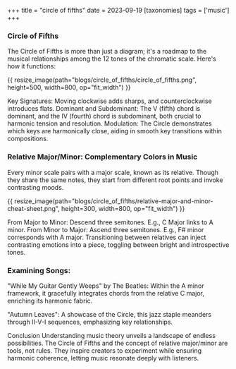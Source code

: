 +++
title = "circle of fifths"
date = 2023-09-19
[taxonomies]
tags = ['music']
+++


### Circle of Fifths
The Circle of Fifths is more than just a diagram; it's a roadmap to the musical relationships among the 12 tones of the chromatic scale. Here's how it functions:

{{ resize_image(path="blogs/circle_of_fifths/circle_of_fifths.png", height=500, width=800, op="fit_width") }}

Key Signatures: Moving clockwise adds sharps, and counterclockwise introduces flats.
Dominant and Subdominant: The V (fifth) chord is dominant, and the IV (fourth) chord is subdominant, both crucial to harmonic tension and resolution.
Modulation: The Circle demonstrates which keys are harmonically close, aiding in smooth key transitions within compositions.

### Relative Major/Minor: Complementary Colors in Music
Every minor scale pairs with a major scale, known as its relative. Though they share the same notes, they start from different root points and invoke contrasting moods.

{{ resize_image(path="blogs/circle_of_fifths/relative-major-and-minor-cheat-sheet.png", height=300, width=800, op="fit_width") }}

From Major to Minor: Descend three semitones. E.g., C Major links to A minor.
From Minor to Major: Ascend three semitones. E.g., F# minor corresponds with A major.
Transitioning between relatives can inject contrasting emotions into a piece, toggling between bright and introspective tones.

### Examining Songs:
"While My Guitar Gently Weeps" by The Beatles: Within the A minor framework, it gracefully integrates chords from the relative C major, enriching its harmonic fabric.

"Autumn Leaves": A showcase of the Circle, this jazz staple meanders through II-V-I sequences, emphasizing key relationships.

Conclusion
Understanding music theory unveils a landscape of endless possibilities. The Circle of Fifths and the concept of relative major/minor are tools, not rules. They inspire creators to experiment while ensuring harmonic coherence, letting music resonate deeply with listeners.